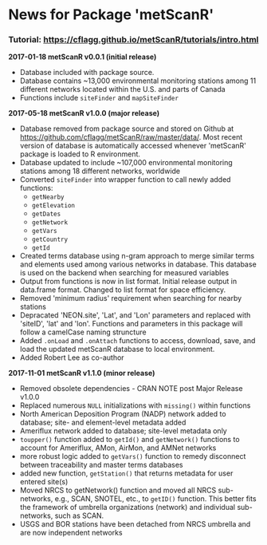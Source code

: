 # News for Package 'metScanR'

### Tutorial: https://cflagg.github.io/metScanR/tutorials/intro.html

**2017-01-18 metScanR v0.0.1 (initial release)**

* Database included with package source.
* Database contains ~13,000 environmental monitoring stations among 11 different networks located within the U.S. and parts of Canada
* Functions include `siteFinder` and `mapSiteFinder`


**2017-05-18 metScanR v1.0.0 (major release)**

* Database removed from package source and stored on Github at https://github.com/cflagg/metScanR/raw/master/data/. Most recent version of database is automatically accessed whenever 'metScanR' package is loaded to R environment.
* Database updated to include ~107,000 environmental monitoring stations among 18 different networks, worldwide
* Converted `siteFinder` into wrapper function to call newly added functions:
    * `getNearby`
    * `getElevation`
    * `getDates`
    * `getNetwork`
    * `getVars`
    * `getCountry`
    * `getId`
* Created terms database using n-gram approach to merge similar terms and elements used among various networks in database.  This database is used on the backend when searching for measured variables
* Output from functions is now in list format.  Initial release output in data.frame format.  Changed to list format for space efficiency.
* Removed 'minimum radius' requirement when searching for nearby stations
* Depracated 'NEON.site', 'Lat', and 'Lon' parameters and replaced with 'siteID', 'lat' and 'lon'.  Functions and parameters in this package will follow a camelCase naming struncture 
* Added `.onLoad` and `.onAttach` functions to access, download, save, and load the updated metScanR database to local environment.
* Added Robert Lee as co-author

**2017-11-01 metScanR v1.1.0 (minor release)**

* Removed obsolete dependencies - CRAN NOTE post Major Release v1.0.0
* Replaced numerous `NULL` initializations with `missing()` within functions
* North American Deposition Program (NADP) network added to database; site- and element-level metadata added
* Ameriflux network added to database; site-level metadata only
* `toupper()` function added to `getId()` and `getNetwork()` functions to account for Ameriflux, AMon, AirMon, and AMNet networks
* more robust logic added to `getVars()` function to remedy disconnect between traceability and master terms databases
* added new function, `getStation()` that returns metadata for user entered site(s)
* Moved NRCS to getNetwork() function and moved all NRCS sub-networks, e.g., SCAN, SNOTEL, etc., to `getID()` function.  This better fits the framework of umbrella organizations (network) and individual sub-networks, such as SCAN.
* USGS and BOR stations have been detached from NRCS umbrella and are now independent networks

